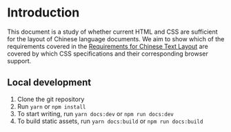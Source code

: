 # Introduction

This document is a study of whether current HTML and CSS are sufficient for the layout of Chinese language documents. We aim to show which of the requirements covered in the [Requirements for Chinese Text Layout](https://www.w3.org/TR/clreq/) are covered by which CSS specifications and their corresponding browser support.

## Local development

1. Clone the git repository
2. Run `yarn` or `npm install`
3. To start writing, run `yarn docs:dev` or `npm run docs:dev`
4. To build static assets, run `yarn docs:build` or `npm run docs:build`


